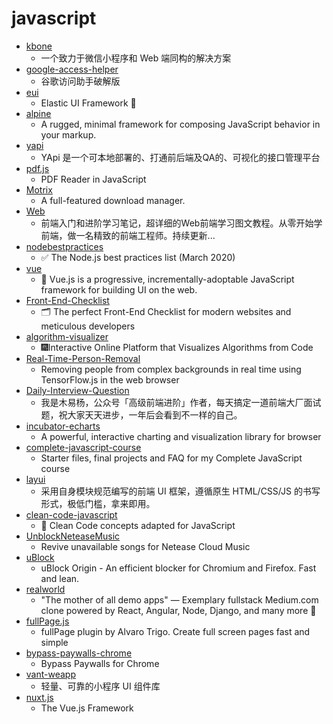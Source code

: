 # javascript
- [kbone](https://github.com/Tencent/kbone)
  - 一个致力于微信小程序和 Web 端同构的解决方案
- [google-access-helper](https://github.com/haotian-wang/google-access-helper)
  - 谷歌访问助手破解版
- [eui](https://github.com/elastic/eui)
  - Elastic UI Framework 🙌
- [alpine](https://github.com/alpinejs/alpine)
  - A rugged, minimal framework for composing JavaScript behavior in your markup.
- [yapi](https://github.com/YMFE/yapi)
  - YApi 是一个可本地部署的、打通前后端及QA的、可视化的接口管理平台
- [pdf.js](https://github.com/mozilla/pdf.js)
  - PDF Reader in JavaScript
- [Motrix](https://github.com/agalwood/Motrix)
  - A full-featured download manager.
- [Web](https://github.com/qianguyihao/Web)
  - 前端入门和进阶学习笔记，超详细的Web前端学习图文教程。从零开始学前端，做一名精致的前端工程师。持续更新...
- [nodebestpractices](https://github.com/goldbergyoni/nodebestpractices)
  - ✅ The Node.js best practices list (March 2020)
- [vue](https://github.com/vuejs/vue)
  - 🖖 Vue.js is a progressive, incrementally-adoptable JavaScript framework for building UI on the web.
- [Front-End-Checklist](https://github.com/thedaviddias/Front-End-Checklist)
  - 🗂 The perfect Front-End Checklist for modern websites and meticulous developers
- [algorithm-visualizer](https://github.com/algorithm-visualizer/algorithm-visualizer)
  - 🎆Interactive Online Platform that Visualizes Algorithms from Code
- [Real-Time-Person-Removal](https://github.com/jasonmayes/Real-Time-Person-Removal)
  - Removing people from complex backgrounds in real time using TensorFlow.js in the web browser
- [Daily-Interview-Question](https://github.com/Advanced-Frontend/Daily-Interview-Question)
  - 我是木易杨，公众号「高级前端进阶」作者，每天搞定一道前端大厂面试题，祝大家天天进步，一年后会看到不一样的自己。
- [incubator-echarts](https://github.com/apache/incubator-echarts)
  - A powerful, interactive charting and visualization library for browser
- [complete-javascript-course](https://github.com/jonasschmedtmann/complete-javascript-course)
  - Starter files, final projects and FAQ for my Complete JavaScript course
- [layui](https://github.com/sentsin/layui)
  - 采用自身模块规范编写的前端 UI 框架，遵循原生 HTML/CSS/JS 的书写形式，极低门槛，拿来即用。
- [clean-code-javascript](https://github.com/ryanmcdermott/clean-code-javascript)
  - 🛁 Clean Code concepts adapted for JavaScript
- [UnblockNeteaseMusic](https://github.com/nondanee/UnblockNeteaseMusic)
  - Revive unavailable songs for Netease Cloud Music
- [uBlock](https://github.com/gorhill/uBlock)
  - uBlock Origin - An efficient blocker for Chromium and Firefox. Fast and lean.
- [realworld](https://github.com/gothinkster/realworld)
  - "The mother of all demo apps" — Exemplary fullstack Medium.com clone powered by React, Angular, Node, Django, and many more 🏅
- [fullPage.js](https://github.com/alvarotrigo/fullPage.js)
  - fullPage plugin by Alvaro Trigo. Create full screen pages fast and simple
- [bypass-paywalls-chrome](https://github.com/iamadamdev/bypass-paywalls-chrome)
  - Bypass Paywalls for Chrome
- [vant-weapp](https://github.com/youzan/vant-weapp)
  - 轻量、可靠的小程序 UI 组件库
- [nuxt.js](https://github.com/nuxt/nuxt.js)
  - The Vue.js Framework
